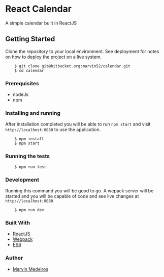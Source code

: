 # React Calendar

A simple calendar built in ReactJS

## Getting Started

Clone the repository to your local environment. See deployment for notes on how to deploy the project on a live system.

        $ git clone git@bitbucket.org:marvin52/calendar.git
        $ cd calendar


### Prerequisites

-  nodeJs
-  npm

### Installing and running 

After installation completed you will be able to run ```npm start``` and visit ```http://localhost:8080``` to use the application.

        $ npm install
        $ npm start


### Running the tests

        $ npm run test

### Development

Running this command you will be good to go. A wepack server will be started and you will be capable of code and see live changes at ```http://localhost:8080```

        $ npm run dev


### Built With

* [ReactJS](https://github.com/facebook/react)
* [Webpack](https://github.com/webpack/webpack)
* [ES6](https://github.com/lukehoban/es6features#readme)

### Author

* [Marvin Medeiros](https://github.com/marvin52)


